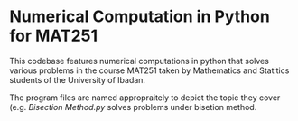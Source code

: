 # Numerical Computation in Python for MAT251

This codebase features numerical computations in python that solves various problems in the course MAT251 taken by Mathematics and Statitics students of the University of Ibadan.

The program files are named appropraitely to depict the topic they cover (e.g. *Bisection Method.py* solves problems under bisetion method.
